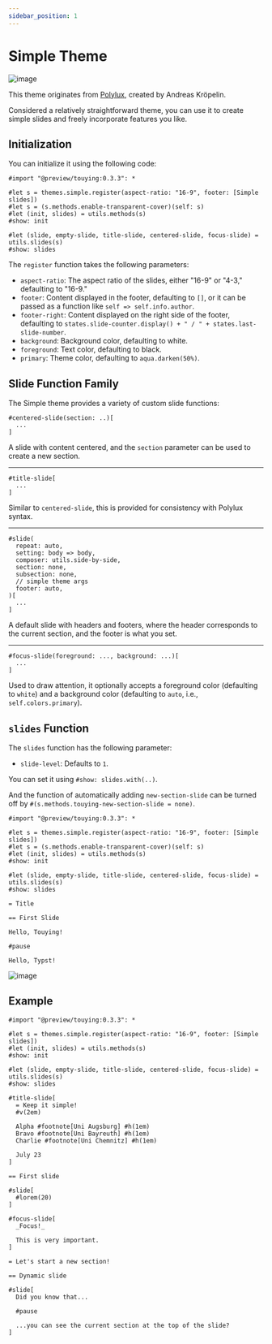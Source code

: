 ```yaml
---
sidebar_position: 1
---
```


# Simple Theme

![image](https://github.com/touying-typ/touying/assets/34951714/83d5295e-f961-4ffd-bc56-a7049848d408)

This theme originates from [Polylux](https://polylux.dev/book/themes/gallery/simple.html), created by Andreas Kröpelin.

Considered a relatively straightforward theme, you can use it to create simple slides and freely incorporate features you like.

## Initialization

You can initialize it using the following code:

```typst
#import "@preview/touying:0.3.3": *

#let s = themes.simple.register(aspect-ratio: "16-9", footer: [Simple slides])
#let s = (s.methods.enable-transparent-cover)(self: s)
#let (init, slides) = utils.methods(s)
#show: init

#let (slide, empty-slide, title-slide, centered-slide, focus-slide) = utils.slides(s)
#show: slides
```

The `register` function takes the following parameters:

- `aspect-ratio`: The aspect ratio of the slides, either "16-9" or "4-3," defaulting to "16-9."
- `footer`: Content displayed in the footer, defaulting to `[]`, or it can be passed as a function like `self => self.info.author`.
- `footer-right`: Content displayed on the right side of the footer, defaulting to `states.slide-counter.display() + " / " + states.last-slide-number`.
- `background`: Background color, defaulting to white.
- `foreground`: Text color, defaulting to black.
- `primary`: Theme color, defaulting to `aqua.darken(50%)`.

## Slide Function Family

The Simple theme provides a variety of custom slide functions:

```typst
#centered-slide(section: ..)[
  ...
]
```

A slide with content centered, and the `section` parameter can be used to create a new section.

---

```typst
#title-slide[
  ...
]
```

Similar to `centered-slide`, this is provided for consistency with Polylux syntax.

---

```typst
#slide(
  repeat: auto,
  setting: body => body,
  composer: utils.side-by-side,
  section: none,
  subsection: none,
  // simple theme args
  footer: auto,
)[
  ...
]
```

A default slide with headers and footers, where the header corresponds to the current section, and the footer is what you set.

---

```typst
#focus-slide(foreground: ..., background: ...)[
  ...
]
```

Used to draw attention, it optionally accepts a foreground color (defaulting to `white`) and a background color (defaulting to `auto`, i.e., `self.colors.primary`).

## `slides` Function

The `slides` function has the following parameter:

- `slide-level`: Defaults to `1`.

You can set it using `#show: slides.with(..)`.

And the function of automatically adding `new-section-slide` can be turned off by `#(s.methods.touying-new-section-slide = none)`.

```typst
#import "@preview/touying:0.3.3": *

#let s = themes.simple.register(aspect-ratio: "16-9", footer: [Simple slides])
#let s = (s.methods.enable-transparent-cover)(self: s)
#let (init, slides) = utils.methods(s)
#show: init

#let (slide, empty-slide, title-slide, centered-slide, focus-slide) = utils.slides(s)
#show: slides

= Title

== First Slide

Hello, Touying!

#pause

Hello, Typst!
```

![image](https://github.com/touying-typ/touying/assets/34951714/2c599bd1-6250-497f-a65b-f19ae02a16cb)


## Example

```typst
#import "@preview/touying:0.3.3": *

#let s = themes.simple.register(aspect-ratio: "16-9", footer: [Simple slides])
#let (init, slides) = utils.methods(s)
#show: init

#let (slide, empty-slide, title-slide, centered-slide, focus-slide) = utils.slides(s)
#show: slides

#title-slide[
  = Keep it simple!
  #v(2em)

  Alpha #footnote[Uni Augsburg] #h(1em)
  Bravo #footnote[Uni Bayreuth] #h(1em)
  Charlie #footnote[Uni Chemnitz] #h(1em)

  July 23
]

== First slide

#slide[
  #lorem(20)
]

#focus-slide[
  _Focus!_

  This is very important.
]

= Let's start a new section!

== Dynamic slide

#slide[
  Did you know that...

  #pause

  ...you can see the current section at the top of the slide?
]
```

